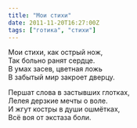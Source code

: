 ```yaml
---
title: "Мои стихи"
date: 2011-11-20T16:27:00Z
tags: ["готика", "стихи"]
---
```


Мои стихи, как острый нож,  
Так больно ранят сердце.  
В умах засев, цветная ложь  
В забытый мир закроет дверцу.

Першат слова в застывших глотках,  
Лелея дерзкие мечты о воле.  
И жгут костры в души ошмётках,  
Всё воя от экстаза боли.  
